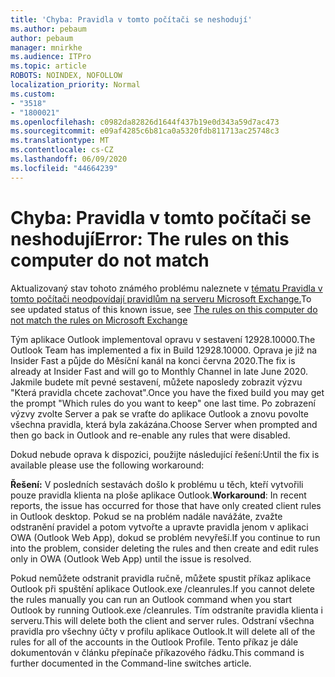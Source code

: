 ```yaml
---
title: 'Chyba: Pravidla v tomto počítači se neshodují'
ms.author: pebaum
author: pebaum
manager: mnirkhe
ms.audience: ITPro
ms.topic: article
ROBOTS: NOINDEX, NOFOLLOW
localization_priority: Normal
ms.custom:
- "3518"
- "1800021"
ms.openlocfilehash: c0982da82826d1644f437b19e0d343a59d7ac473
ms.sourcegitcommit: e09af4285c6b81ca0a5320fdb811713ac25748c3
ms.translationtype: MT
ms.contentlocale: cs-CZ
ms.lasthandoff: 06/09/2020
ms.locfileid: "44664239"
---
```

# <a name="error-the-rules-on-this-computer-do-not-match"></a><span data-ttu-id="8541e-102">Chyba: Pravidla v tomto počítači se neshodují</span><span class="sxs-lookup"><span data-stu-id="8541e-102">Error: The rules on this computer do not match</span></span>

<span data-ttu-id="8541e-103">Aktualizovaný stav tohoto známého problému naleznete v [tématu Pravidla v tomto počítači neodpovídají pravidlům na serveru Microsoft Exchange.](https://support.office.com/article/d032e037-b224-429e-b325-633afde9b5f0)</span><span class="sxs-lookup"><span data-stu-id="8541e-103">To see updated status of this known issue, see [The rules on this computer do not match the rules on Microsoft Exchange](https://support.office.com/article/d032e037-b224-429e-b325-633afde9b5f0)</span></span>

<span data-ttu-id="8541e-104">Tým aplikace Outlook implementoval opravu v sestavení 12928.10000.</span><span class="sxs-lookup"><span data-stu-id="8541e-104">The Outlook Team has implemented a fix in Build 12928.10000.</span></span> <span data-ttu-id="8541e-105">Oprava je již na Insider Fast a půjde do Měsíční kanál na konci června 2020.</span><span class="sxs-lookup"><span data-stu-id="8541e-105">The fix is already at Insider Fast and will go to Monthly Channel in late June 2020.</span></span> <span data-ttu-id="8541e-106">Jakmile budete mít pevné sestavení, můžete naposledy zobrazit výzvu "Která pravidla chcete zachovat".</span><span class="sxs-lookup"><span data-stu-id="8541e-106">Once you have the fixed build you may get the prompt "Which rules do you want to keep" one last time.</span></span> <span data-ttu-id="8541e-107">Po zobrazení výzvy zvolte Server a pak se vraťte do aplikace Outlook a znovu povolte všechna pravidla, která byla zakázána.</span><span class="sxs-lookup"><span data-stu-id="8541e-107">Choose Server when prompted and then go back in Outlook and re-enable any rules that were disabled.</span></span>

<span data-ttu-id="8541e-108">Dokud nebude oprava k dispozici, použijte následující řešení:</span><span class="sxs-lookup"><span data-stu-id="8541e-108">Until the fix is available please use the following workaround:</span></span>

<span data-ttu-id="8541e-109">**Řešení:** V posledních sestavách došlo k problému u těch, kteří vytvořili pouze pravidla klienta na ploše aplikace Outlook.</span><span class="sxs-lookup"><span data-stu-id="8541e-109">**Workaround**: In recent reports, the issue has occurred for those that have only created client rules in Outlook desktop.</span></span> <span data-ttu-id="8541e-110">Pokud se na problém nadále navážáte, zvažte odstranění pravidel a potom vytvořte a upravte pravidla jenom v aplikaci OWA (Outlook Web App), dokud se problém nevyřeší.</span><span class="sxs-lookup"><span data-stu-id="8541e-110">If you continue to run into the problem, consider deleting the rules and then create and edit rules only in OWA (Outlook Web App) until the issue is resolved.</span></span>

<span data-ttu-id="8541e-111">Pokud nemůžete odstranit pravidla ručně, můžete spustit příkaz aplikace Outlook při spuštění aplikace Outlook.exe /cleanrules.</span><span class="sxs-lookup"><span data-stu-id="8541e-111">If you cannot delete the rules manually you can run an Outlook command when you start Outlook by running Outlook.exe /cleanrules.</span></span> <span data-ttu-id="8541e-112">Tím odstraníte pravidla klienta i serveru.</span><span class="sxs-lookup"><span data-stu-id="8541e-112">This will delete both the client and server rules.</span></span> <span data-ttu-id="8541e-113">Odstraní všechna pravidla pro všechny účty v profilu aplikace Outlook.</span><span class="sxs-lookup"><span data-stu-id="8541e-113">It will delete all of the rules for all of the accounts in the Outlook Profile.</span></span> <span data-ttu-id="8541e-114">Tento příkaz je dále dokumentován v článku přepínače příkazového řádku.</span><span class="sxs-lookup"><span data-stu-id="8541e-114">This command is further documented in the Command-line switches article.</span></span>

